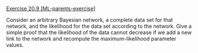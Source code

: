 [Exercise 20.9 \[ML-parents-exercise\]](20-9/)

Consider an arbitrary Bayesian network, a
complete data set for that network, and the likelihood for the data set
according to the network. Give a simple proof that the likelihood of the
data cannot decrease if we add a new link to the network and recompute
the maximum-likelihood parameter values.
